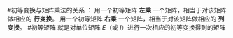 #初等变换与矩阵乘法的关系 ：
    用一个初等矩阵 **左乘** 一个矩阵，相当于对该矩阵做相应的 **行变换**。
    用一个初等矩阵 **右乘** 一个矩阵，相当于对该矩阵做相应的 **列变换**。
#初等矩阵 就是对单位矩阵 $E$（或 $I$）进行一次相应的初等变换得到的矩阵  